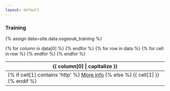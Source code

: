 ```yaml
---
layout: default
---
```


### Training

{% assign data=site.data.osgeouk_training %}

<table>
    <thead>
    {% for column in data[0] %}
        <th>{{ column[0] | capitalize }}</th>
    {% endfor %}
    </thead>
    <tbody>
    {% for row in data %}
        <tr>
        {% for cell in row %}
            <td>
            {% if cell[1] contains 'http' %}
                <a href="{{ cell[1] }}">More info</a>
            {% else %}
                {{ cell[1] }}
            {% endif %}
            </td>
        {% endfor %}
        </tr>
    {% endfor %}
    </tbody>
</table>
